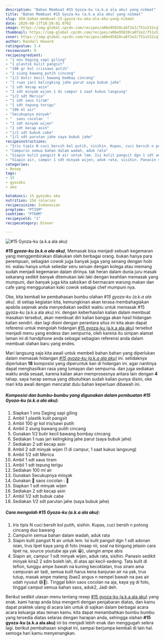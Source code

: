 ```yaml
---
description: "Bahan Membuat #15 Gyoza-ku (a.k.a ala aku) yang nikmat"
title: "Bahan Membuat #15 Gyoza-ku (a.k.a ala aku) yang nikmat"
slug: 450-bahan-membuat-15-gyoza-ku-aka-ala-aku-yang-nikmat
date: 2020-08-17T18:59:01.076Z
image: https://img-global.cpcdn.com/recipes/a0be95820ca8f2e2/751x532cq70/15-gyoza-ku-aka-ala-aku-foto-resep-utama.jpg
thumbnail: https://img-global.cpcdn.com/recipes/a0be95820ca8f2e2/751x532cq70/15-gyoza-ku-aka-ala-aku-foto-resep-utama.jpg
cover: https://img-global.cpcdn.com/recipes/a0be95820ca8f2e2/751x532cq70/15-gyoza-ku-aka-ala-aku-foto-resep-utama.jpg
author: Randall Howard
ratingvalue: 3.4
reviewcount: 9
recipeingredient:
- "1 ons Daging sapi giling"
- "1 plastik kulit pangsit"
- "100 gr kol irissawi putih"
- "2 siung bawang putih cincang"
- "1/2 butir kecil bawang bombay cincang"
- "1 ruas jari kelingking jahe parut saya bubuk jahe"
- "2 sdt kecap asin"
- "2 sdt minyak wijen 1 di campur 1 saat kukus langsung"
- "1/2 sdt Merica"
- "1 sdt saus tiram"
- "1 sdt tepung terigu"
- "100 ml air"
- "Secukupnya minyak"
- "  saos cocolan  "
- "1 sdt minyak wijen"
- "2 sdt kecap asin"
- "1/2 sdt bubuk cabe"
- "1/2 sdt parutan jahe saya bubuk jahe"
recipeinstructions:
- "Iris tipis N cuci bersih kol putih, sisihin. Kupas, cuci bersih n potong cincang duo bawang"
- "Campurin semua bahan dalam wadah, aduk rata"
- "Siapin kulit pangsit N air untuk lem. Isi kulit pangsit dgn 1 sdt adonan isian, trus lipet kaya yang di foto (maap nii, soal na bingung jelasin cara lipet na, source youtube aja yak 😁), ulangin ampe abis"
- "Siapin air, campur 1 sdt minyak wijen, aduk rata, sisihin. Panasin sedikit minyak kira2 2 sdm boleh lah, di atas api kecil-sedeng. Tata kulit di teflon, tunggu ampe bawah na kuning kecoklatan, trus siram ama campuran air tadi, semua kulit harus kena banjuran air na yak, trus tutup, masak ampe mateng (bae2 angus n nempel bawah na pas air udah nyusut 😅🙈). Tinggal bikin saos cocolan na aja, kaya yg di foto, tinggal camput semua bahan saos, aduk2, Jadi deh."
categories:
- Resep
tags:
- 15
- gyozaku
- aka

katakunci: 15 gyozaku aka 
nutrition: 154 calories
recipecuisine: Indonesian
preptime: "PT35M"
cooktime: "PT60M"
recipeyield: "1"
recipecategory: Dinner

---
```



![#15 Gyoza-ku (a.k.a ala aku)](https://img-global.cpcdn.com/recipes/a0be95820ca8f2e2/751x532cq70/15-gyoza-ku-aka-ala-aku-foto-resep-utama.jpg)

<b><i>#15 gyoza-ku (a.k.a ala aku)</i></b>, Memasak bisa menjadi sebuah kegemaran yang menggembirakan dilakukan oleh berbagai orang. bukan hanya para perempuan, sebagian cowok juga banyak juga yang senang dengan hobi ini. walau hanya untuk sekedar seru seruan dengan kolega atau memang sudah menjadi kegemaran dalam dirinya. tak heran dalam dunia juru masak sekarang sedikit banyak ditemukan laki laki dengan keahlian memasak yang mumpuni, dan banyak juga kita saksikan di bermacam warung makan dan cafe yang menggunakan koki cowok sebagai chef mumpuni nya.

Oke, kita kembali ke pembahasan bumbu olahan <i>#15 gyoza-ku (a.k.a ala aku)</i>. di setiap kegiatan kita, kemungkinan akan terasa membahagiakan apabila sejenak anda menyediakan sedikit waktu untuk memasak #15 gyoza-ku (a.k.a ala aku) ini. dengan keberhasilan kalian dalam membuat masakan tersebut, akan membuat diri kalian bangga akan hasil hidangan kalian sendiri. dan lagi disini dengan perantara situs ini kita akan dapat referensi untuk mengolah hidangan <u>#15 gyoza-ku (a.k.a ala aku)</u> tersebut menjadi menu yang endess dan sempurna, oleh karena itu simpan alamat laman ini di handphone anda sebagai sebagian referensi anda dalam membuat olahan baru yang endes.




Mari langsung saja kita awali untuk membeli bahan bahan yang diperlukan dalam memasak hidangan <u><i>#15 gyoza-ku (a.k.a ala aku)</i></u> ini. setidaknya diperlukan <b>18</b> komposisi yang diperuntuk kan di hidangan ini. agar nantinya dapat menghasilkan rasa yang lumayan dan sempurna. dan juga sediakan waktu anda sesaat, karena kalian akan memprosesnya antara lain dengan <b>4</b> tahap. saya harap semua yang dibutuhkan sudah kalian punya disini, oke mari kita awali dengan mencatat dulu bahan keperluan dibawah ini.

<!--inarticleads1-->

##### Komposisi dan bumbu-bumbu yang digunakan dalam pembuatan #15 Gyoza-ku (a.k.a ala aku):

1. Siapkan 1 ons Daging sapi giling
1. Ambil 1 plastik kulit pangsit
1. Ambil 100 gr kol iris/sawi putih
1. Ambil 2 siung bawang putih cincang
1. Gunakan 1/2 butir kecil bawang bombay cincang
1. Sediakan 1 ruas jari kelingking jahe parut (saya bubuk jahe)
1. Sediakan 2 sdt kecap asin
1. Ambil 2 sdt minyak wijen (1 di campur, 1 saat kukus langsung)
1. Ambil 1/2 sdt Merica
1. Ambil 1 sdt saus tiram
1. Ambil 1 sdt tepung terigu
1. Sediakan 100 ml air
1. Gunakan Secukupnya minyak
1. Gunakan  🐻 saos cocolan : 🐻
1. Siapkan 1 sdt minyak wijen
1. Sediakan 2 sdt kecap asin
1. Ambil 1/2 sdt bubuk cabe
1. Sediakan 1/2 sdt parutan jahe (saya bubuk jahe)




<!--inarticleads2-->

##### Cara mengolah #15 Gyoza-ku (a.k.a ala aku):

1. Iris tipis N cuci bersih kol putih, sisihin. Kupas, cuci bersih n potong cincang duo bawang
1. Campurin semua bahan dalam wadah, aduk rata
1. Siapin kulit pangsit N air untuk lem. Isi kulit pangsit dgn 1 sdt adonan isian, trus lipet kaya yang di foto (maap nii, soal na bingung jelasin cara lipet na, source youtube aja yak 😁), ulangin ampe abis
1. Siapin air, campur 1 sdt minyak wijen, aduk rata, sisihin. Panasin sedikit minyak kira2 2 sdm boleh lah, di atas api kecil-sedeng. Tata kulit di teflon, tunggu ampe bawah na kuning kecoklatan, trus siram ama campuran air tadi, semua kulit harus kena banjuran air na yak, trus tutup, masak ampe mateng (bae2 angus n nempel bawah na pas air udah nyusut 😅🙈). Tinggal bikin saos cocolan na aja, kaya yg di foto, tinggal camput semua bahan saos, aduk2, Jadi deh.




Berikut sedikit ulasan menu tentang resep <u>#15 gyoza-ku (a.k.a ala aku)</u> yang enak. kami harap anda bisa mengerti dengan penjabaran diatas, dan kamu dapat praktek ulang di acara lain untuk di sajikan dalam berbagai acara acara keluarga atau teman kamu. kita dapat menambahkan bumbu bumbu yang tersedia diatas selaras dengan harapan anda, sehingga olahan <b>#15 gyoza-ku (a.k.a ala aku)</b> ini bs menjadi lebih enak dan menggugah selera lagi. berikut pembahasan singkat ini, sampai berjumpa kembali di lain hal. semoga hari kamu menyenangkan.
